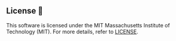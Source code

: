 ## License 📜
This software is licensed under the MIT  Massachusetts Institute of Technology (MIT). For more details, refer to [LICENSE](LICENSE.md).